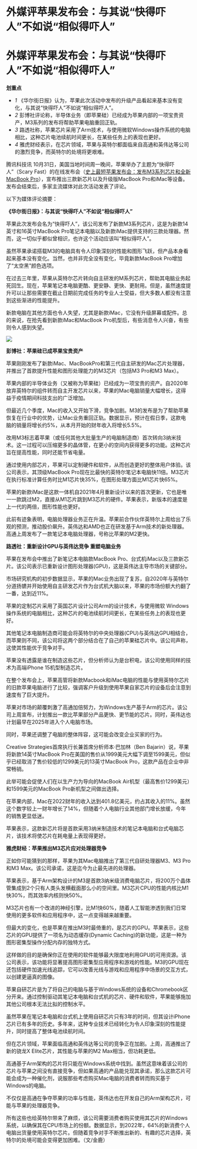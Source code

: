 # 外媒评苹果发布会：与其说“快得吓人”不如说“相似得吓人”

# 外媒评苹果发布会：与其说“快得吓人”不如说“相似得吓人”

**划重点**

  * _1_ 《华尔街日报》认为，苹果此次活动中发布的升级产品看起来基本没有变化，与其说“快得吓人”不如说“相似得吓人”。
  * _2_ 彭博社评论称，半导体业务（即苹果硅）已经成为苹果内部的一项宝贵资产，M3系列的发布将帮助苹果电脑重回正轨。
  * _3_ 路透社称，苹果芯片采用了Arm技术，与使用微软Windows操作系统的电脑相比，这种芯片电池续航时间更长，在某些任务上的表现也更好。
  * _4_ 雅虎财经表示，在芯片领域，苹果与英特尔都面临来自高通和英伟达等公司的激烈竞争，而英特尔的处境将更艰难。

腾讯科技讯 10月31日，美国当地时间周一晚间，苹果举办了主题为“快得吓人”（Scary
Fast）的在线发布会（[史上最短苹果发布会：发布M3系列芯片和全新MacBook
Pro](https://new.qq.com/rain/a/20231031A0172000)），宣布推出三款新芯片以及升级版MacBook
Pro和iMac等设备。发布会结束后，多家主流媒体对此次活动发表了评论。

以下为媒体评论摘要：

**《华尔街日报》：与其说“快得吓人”不如说“相似得吓人”**

苹果此次发布会名为“快得吓人”，该公司发布了新款M3系列芯片，这是为新款14英寸和16英寸MacBook
Pro笔记本电脑以及新款iMac提供支持的三款处理器。然而，这一切似乎都似曾相识，也许这个活动应该叫“相似得吓人”。

虽然苹果承诺搭载M3的电脑具有令人印象深刻的性能和图形飞跃，但产品本身看起来基本没有变化。当然，也并非完全没有变化，毕竟新款MacBook
Pro增加了“太空黑”颜色选项。

在过去三年里，苹果从英特尔芯片转向自主研发的M系列芯片，帮助其电脑业务起死回生。现在，苹果笔记本电脑更酷、更安静、更快、更耐用。但是，虽然速度提升可以让那些需要在截止日期前完成任务的专业人士受益，但大多数人都没有注意到这些渐进的性能提升。

新款电脑在其他方面也令人失望，尤其是新款iMac，它没有升级屏幕或配件。总的来说，在抢先看到新款iMac和MacBook
Pro机型后，有些消息令人兴奋，有些则令人感到失望。

![](https://inews.gtimg.com/om_bt/OgZcynUUNMMacMcxWBQTCMimQSgAB_oL3nxclem47KEckAA/1000)

**彭博社：苹果硅已成苹果宝贵资产**

苹果刚刚发布了新款iMac、MacBookPro和第三代自主研发的Mac芯片处理器，并推出了首款提升性能和图形处理能力的M3芯片（包括M3 Pro和M3
Max）。

苹果内部的半导体业务（又被称为苹果硅）已经成为一项宝贵的资产。自2020年放弃英特尔的组件转而自主开发芯片以来，苹果的Mac电脑销量大幅增长，这得益于疫情期间科技支出的广泛增加。

但最近几个季度，Mac的收入又开始下滑，竞争加剧。M3的发布是为了帮助苹果恢复在行业中的优势，让Mac业务重回正轨。数据显示，预计在假日季，这款电脑的销量将增长约5%，从本月开始的财年收入将增长5.5%。

改用M3标志着苹果（或任何其他大批量生产的电脑制造商）首次转向3纳米技术。这一过程可以压缩更多的晶体管，在更小的空间内获得更多的功能。这种芯片旨在提高性能，同时还能节省电量。

通过使用内部芯片，苹果可以定制硬件和软件，从而创造更好的整体用户体验。该公司表示，其顶级MacBook
Pro现在比最快的英特尔笔记本电脑快11倍。M3芯片在执行标准计算任务时比M1芯片快35%，在图形处理方面比M1芯片快65%。

苹果的新款iMac是这款一体机自2021年4月重新设计以来的首次更新，它也是唯一一款跳过M2，直接从M1芯片跳到M3芯片的硬件。苹果表示，新版本的速度是上一代的两倍，图形性能也更好。

此前有迹象表明，电脑处理器业务正在升温。苹果前合作伙伴英特尔上周给出了乐观的预测，推动股价飙升。英伟达和AMD也正在研发基于Arm技术的新处理器。高通上周发布了一款笔记本电脑处理器，号称比苹果的M2更快。

**路透社：重新设计GPU与英伟达竞争 重塑电脑业务**

苹果在发布会中推出了新笔记本电脑款MacBook
Pro、台式机iMac以及三款新芯片。该公司表示已重新设计图形处理器(GPU)，这是英伟达主导市场的关键部分。

市场研究机构的初步数据显示，苹果的Mac业务出现了复苏，自2020年与英特尔分道扬镳并开始使用自主研发芯片作为台式机大脑以来，苹果的市场份额大约翻了一番，达到近11%。

苹果的定制芯片采用了英国芯片设计公司Arm的设计技术，与使用微软 Windows操作系统的电脑相比，这种芯片的电池续航时间更长，在某些任务上的表现也更好。

其他笔记本电脑制造商可能会将英特尔的中央处理器(CPU)与英伟达GPU相结合，而苹果则不同，该公司将这两个部分结合在了自己的苹果硅芯片中。该公司声称，这使其性能优于竞争对手。

苹果没有透露是谁在制造这些芯片，但分析师认为是台积电，该公司使用同样的技术为高端iPhone 15机型制造芯片。

在整个发布会上，苹果高管将新款Macbook和iMac电脑的性能与使用英特尔芯片的旧款苹果电脑进行了比较，强调客户升级到使用苹果自家芯片的设备后会注意到速度有了巨大提升。

苹果对市场的颠覆刺激了高通加倍努力，为Windows生产基于Arm的芯片。该公司上周宣布，计划推出一款比苹果部分产品更快、更节能的芯片。同时，英伟达也计划最早在2025年进入个人电脑市场。

同时，苹果还调整了电脑的整体阵容，这可能会改变企业买家的行为。

Creative Strategies首席执行长兼首席分析师本·巴加林（Ben Bajarin）说，苹果将新款14英寸MacBook
Pro在美国的售价从1999美元大幅下调至1599美元，但似乎已经取消了售价较低的1299美元的13英寸MacBook Pro，这款产品在企业中非常畅销。

此举可能会促使人们在以生产力为导向的MacBook Air机型（最高售价1299美元）和1599美元的MacBook Pro新机型之间做出选择。

在苹果内部，Mac在2022财年的收入达到401.8亿美元，约占其收入的11%。虽然这个数字较上一财年增长了14%，但随着个人电脑行业其他部门增长放缓，今年的销售更显低迷。

苹果表示，这款新芯片将是首款采用3纳米制造技术的笔记本电脑和台式电脑芯片，该技术将使芯片在耗电量上表现得更好。

**雅虎财经：苹果推出M3芯片应对处理器竞争**

正如你可能猜到的那样，苹果为其Mac电脑推出了第三代自研处理器M3、M3 Pro和M3 Max。该公司承诺，这是迄今为止最先进的处理器。

苹果表示，基于Arm架构设计的M3是首款3纳米级消费电脑芯片，将200万个晶体管集成到2个只有人类头发横截面那么小的空间里。M3芯片CPU的性能内核比M1快30%，而其效率内核则快50%。

M3芯片也有一个改进的神经引擎，比M1快60%，随着人工智能渗透到我们日常使用的更多软件和应用程序中，这一点变得越来越重要。

但最大的变化，也是苹果在推出M3时最倚重的，是芯片的GPU。苹果表示，这些芯片的GPU提供了一项名为动态缓存(Dynamic
Caching)的新功能，这是一种为图形密集型操作分配内存的独特方式。

这样做的目的是确保你正在使用的软件能够最大限度地利用GPU的可用资源。该公司表示，该功能将显著提高图形密集型应用程序和游戏的性能。M3的GPU现在还包括硬件加速光线追踪，它可以改善光线与游戏和应用程序中场景的交互方式，以创建更逼真的图像。

苹果自研芯片是为了将自己的电脑与基于Windows系统的设备和Chromebook区分开来。通过控制驱动其笔记本电脑和台式机的芯片、硬件和软件，苹果能够施加其他公司根本无法比拟的控制水平。

虽然苹果在笔记本电脑和台式机上使用自研芯片只有3年的时间，但其设计iPhone芯片已有多年的历史。多年来，这种专业技术已经转化为令人印象深刻的性能提升，同时提高了整体电池续航时间。

但在芯片领域，苹果面临高通和英伟达等公司的竞争正在加剧。上周，高通推出了新的骁龙X Elite芯片，其性能与苹果的M2 Max相当，但功耗更低。

高通基于Arm架构的芯片将只能在Windows系统中找到。虽然这意味着该公司的芯片与苹果之间没有直接竞争，但如果高通的产品能兑现其承诺，那么这款芯片可能会成为一种催化剂，说服那些考虑购买Mac电脑的消费者转而购买基于Windows的电脑。

不仅仅是高通在争夺苹果的功率与性能，英伟达也在开发自己的Arm架构芯片，可能与苹果的处理器竞争。

所有这些也给英特尔带来了麻烦，该公司需要消费者购买使用其芯片的Windows系统，以确保其在CPU市场上的份额。数据显示，到2022年，64%的新消费个人电脑出货量使用英特尔芯片。但随着竞争对手不断推出新的、有趣的芯片选择，英特尔的处境可能会变得更加困难。（文/金鹿）

